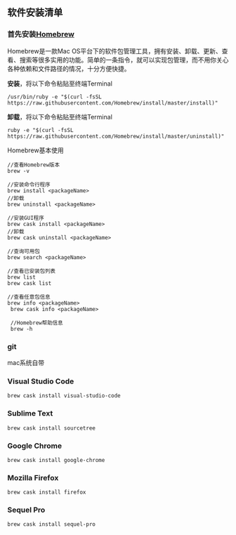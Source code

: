 ## 软件安装清单

### 首先安装[Homebrew](https://brew.sh/index_zh-cn)

Homebrew是一款Mac OS平台下的软件包管理工具，拥有安装、卸载、更新、查看、搜索等很多实用的功能。简单的一条指令，就可以实现包管理，而不用你关心各种依赖和文件路径的情况，十分方便快捷。

**安装**，将以下命令粘贴至终端Terminal
```
/usr/bin/ruby -e "$(curl -fsSL https://raw.githubusercontent.com/Homebrew/install/master/install)"
```

**卸载**，将以下命令粘贴至终端Terminal
```
ruby -e "$(curl -fsSL https://raw.githubusercontent.com/Homebrew/install/master/uninstall)"
```

Homebrew基本使用
```
//查看Homebrew版本
brew -v

//安装命令行程序
brew install <packageName>
//卸载
brew uninstall <packageName>

//安装GUI程序
brew cask install <packageName>
//卸载
brew cask uninstall <packageName>

//查询可用包
brew search <packageName>

//查看已安装包列表
brew list
brew cask list

//查看任意包信息
brew info <packageName>
 brew cask info <packageName>
 
 //Homebrew帮助信息
 brew -h
```

### git
mac系统自带

### Visual Studio Code
`brew cask install visual-studio-code`

### Sublime Text
`brew cask install sourcetree`

### Google Chrome
`brew cask install google-chrome`

### Mozilla Firefox 
`brew cask install firefox`

### Sequel Pro
`brew cask install sequel-pro`